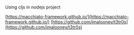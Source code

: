 Using cljs in nodejs project

[https://macchiato-framework.github.io/](https://macchiato-framework.github.io/)
[https://github.com/imalooney/t3tr0s](https://github.com/imalooney/t3tr0s)